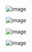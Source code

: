 ![image](https://github.com/user-attachments/assets/2f4a0434-8b5c-428c-b46e-9d8bbc7a26a9)

![image](https://github.com/user-attachments/assets/a1d26835-0244-41bb-bcea-a2fc4067eb79)

![image](https://github.com/user-attachments/assets/25f50553-8ef2-4e9b-a8d5-f210e59de454)

![image](https://github.com/user-attachments/assets/94abeb98-cd70-4d57-b86c-b22ab515a2db)
